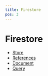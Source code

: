 ```yaml
---
title: Firestore
pos: 3
---
```


# Firestore

* [Store](api/store)
* [References](api/firestore/reference)
* [Document](api/firestore/document)
* [Query](api/firestore/query)
